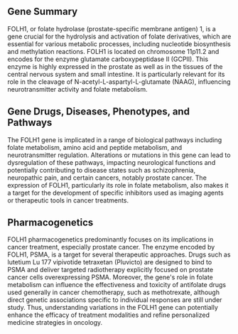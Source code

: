 ## Gene Summary
FOLH1, or folate hydrolase (prostate-specific membrane antigen) 1, is a gene crucial for the hydrolysis and activation of folate derivatives, which are essential for various metabolic processes, including nucleotide biosynthesis and methylation reactions. FOLH1 is located on chromosome 11p11.2 and encodes for the enzyme glutamate carboxypeptidase II (GCPII). This enzyme is highly expressed in the prostate as well as in the tissues of the central nervous system and small intestine. It is particularly relevant for its role in the cleavage of N-acetyl-L-aspartyl-L-glutamate (NAAG), influencing neurotransmitter activity and folate metabolism.

## Gene Drugs, Diseases, Phenotypes, and Pathways
The FOLH1 gene is implicated in a range of biological pathways including folate metabolism, amino acid and peptide metabolism, and neurotransmitter regulation. Alterations or mutations in this gene can lead to dysregulation of these pathways, impacting neurological functions and potentially contributing to disease states such as schizophrenia, neuropathic pain, and certain cancers, notably prostate cancer. The expression of FOLH1, particularly its role in folate metabolism, also makes it a target for the development of specific inhibitors used as imaging agents or therapeutic tools in cancer treatments.

## Pharmacogenetics
FOLH1 pharmacogenetics predominantly focuses on its implications in cancer treatment, especially prostate cancer. The enzyme encoded by FOLH1, PSMA, is a target for several therapeutic approaches. Drugs such as lutetium Lu 177 vipivotide tetraxetan (Pluvicto) are designed to bind to PSMA and deliver targeted radiotherapy explicitly focused on prostate cancer cells overexpressing PSMA. Moreover, the gene's role in folate metabolism can influence the effectiveness and toxicity of antifolate drugs used generally in cancer chemotherapy, such as methotrexate, although direct genetic associations specific to individual responses are still under study. Thus, understanding variations in the FOLH1 gene can potentially enhance the efficacy of treatment modalities and refine personalized medicine strategies in oncology.